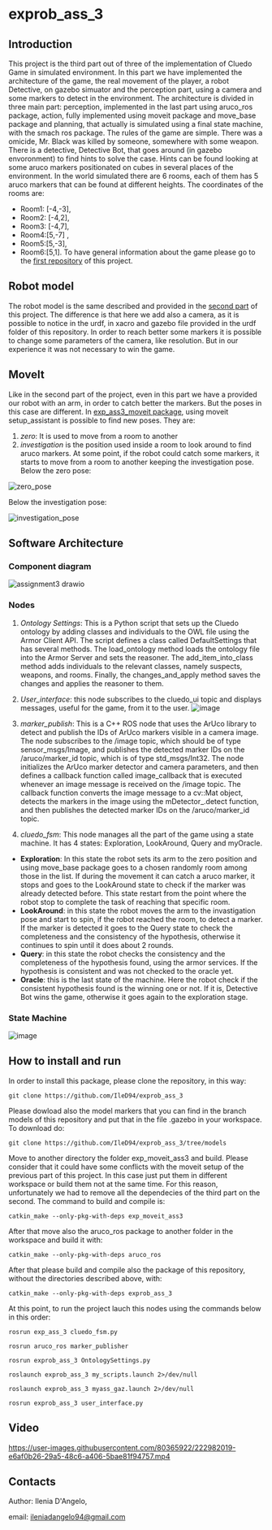# exprob_ass_3

## Introduction 
This project is the third part out of three of the implementation of Cluedo Game in simulated environment. In this part we have implemented the architecture of the game, the real movement of the player, a robot Detective, on gazebo simuator and the perception part, using a camera and some markers to detect in the environment. The architecture is divided in three main part: perception, implemented in the last part using aruco_ros package, action, fully implemented using moveit package and move_base package and planning, that actually is simulated using a final state machine, with the smach ros package. 
The rules of the game are simple. There was a omicide, Mr. Black was killed by someone, somewhere with some weapon. There is a detective, Detective Bot, that goes around (in gazebo envoronment) to find hints to solve the case. Hints can be found looking at some aruco markers positionated on cubes in several places of the environment. In the world simulated there are 6 rooms, each of them has 5 aruco markers that can be found at different heights.
The coordinates of the rooms are: 

- Room1: [-4,-3], 
- Room2: [-4,2], 
- Room3: [-4,7], 
- Room4:[5,-7] , 
- Room5:[5,-3], 
- Room6:[5,1].
To have general information about the game please go to the [first repository](https://github.com/IleD94/exprob_ass_1) of this project.

## Robot model
The robot model is the same described and provided in the [second part](https://github.com/IleD94/exprob_ass_2) of this project. The difference is that here we add also a camera, as it is possible to notice in the urdf, in xacro and gazebo file provided in the urdf folder of this repository. In order to reach better some markers it is possible to change some parameters of the camera, like resolution. But in our experience it was not necessary to win the game.

## MoveIt
Like in the second part of the project, even in this part we have a provided our robot with an arm, in order to catch better the markers. But the poses in this case are different. In [exp_ass3_moveit package](https://github.com/IleD94/exprob_ass_3/tree/main/exp_ass3_moveit), using moveit setup_assistant is possible to find new poses. They are:
1. *zero*: It is used to move from a room to another
2. *investigation* is the position used inside a room to look around to find aruco markers. At some point, if the robot could catch some markers, it starts to move from a room to another keeping the investigation pose.
Below the zero pose:

![zero_pose](https://user-images.githubusercontent.com/80365922/222979884-4b90011d-6ff3-4921-8206-b265f232ae3c.png)

Below the investigation pose:

![investigation_pose](https://user-images.githubusercontent.com/80365922/222979891-8eb79df3-8489-4738-943b-d4cb5e0489b5.png)


## Software Architecture
### Component diagram
![assignment3 drawio](https://user-images.githubusercontent.com/80365922/222980019-e6d07e6c-22a4-4567-b6e1-b9b866cd6ee3.png)
### Nodes
1. *Ontology Settings*: This is a Python script that sets up the Cluedo ontology by adding classes and individuals to the OWL file using the Armor Client API. The script defines a class called DefaultSettings that has several methods. The load_ontology method loads the ontology file into the Armor Server and sets the reasoner. The add_item_into_class method adds individuals to the relevant classes, namely suspects, weapons, and rooms. Finally, the changes_and_apply method saves the changes and applies the reasoner to them.
2. *User_interface*: this node subscribes to the cluedo_ui topic and displays messages, useful for the game, from it to the user.
![image](https://user-images.githubusercontent.com/80365922/222980993-2b43e26f-4301-44c2-9598-89b931e710ac.png)

3. *marker_publish*: This is a C++ ROS node that uses the ArUco library to detect and publish the IDs of ArUco markers visible in a camera image. The node subscribes to the /image topic, which should be of type sensor_msgs/Image, and publishes the detected marker IDs on the /aruco/marker_id topic, which is of type std_msgs/Int32.
The node initializes the ArUco marker detector and camera parameters, and then defines a callback function called image_callback that is executed whenever an image message is received on the /image topic. The callback function converts the image message to a cv::Mat object, detects the markers in the image using the mDetector_.detect function, and then publishes the detected marker IDs on the /aruco/marker_id topic.
4. *cluedo_fsm*: This node manages all the part of the game using a state machine. It has 4 states: Exploration, LookAround, Query and myOracle.
- **Exploration**: In this state the robot sets its arm to the zero position and using move_base package goes to a chosen randomly room among those in the list. If during the movement it can catch a aruco marker, it stops and goes to the LookAround state to check if the marker was already detected before. This state restart from the point where the robot stop to complete the task of reaching that specific room.
- **LookAround**:  in this state the robot moves the arm to the invastigation pose and start to spin, if the robot reached the room, to detect a marker. If the marker is detected it goes to the Query state to check the completeness and the consistency of the hypothesis, otherwise it continues to spin until it does about 2 rounds.
- **Query**: in this state the robot checks the consistency and the completeness of the hypothesis found, using the armor services. If the hypothesis is consistent and was not checked to the oracle yet.
- **Oracle**: this is the last state of the machine. Here the robot check if the consistent hypothesis found is the winning one or not. If it is, Detective Bot wins the game, otherwise it goes again to the exploration stage.
### State Machine
![image](https://user-images.githubusercontent.com/80365922/222980920-b4fce1bf-a8dd-4914-a87d-7bac968efb4a.png)

## How to install and run
In order to install this package, please clone the repository, in this way:
```
git clone https://github.com/IleD94/exprob_ass_3
```
Please dowload also the model markers that you can find in the branch models of this repository and put that in the file .gazebo in your workspace. To download do:
```
git clone https://github.com/IleD94/exprob_ass_3/tree/models
```
Move to another directory the folder exp_moveit_ass3 and build. Please consider that it could have some conflicts with the moveit setup of the previous part of this project. In this case just put them in different workspace or build them not at the same time. For this reason, unfortunately we had to remove all the dependecies of the third part on the second. The command to build and compile is:
```
catkin_make --only-pkg-with-deps exp_moveit_ass3
```
After that move also the aruco_ros package to another folder in the workspace and build it with:
```
catkin_make --only-pkg-with-deps aruco_ros
```
After that please build and compile also the package of this repository, without the directories described above, with:
```
catkin_make --only-pkg-with-deps exprob_ass_3
```
At this point, to run the project lauch this nodes using the commands below in this order:
```
rosrun exp_ass_3 cluedo_fsm.py
```
```
rosrun aruco_ros marker_publisher
```
```
rosrun exprob_ass_3 OntologySettings.py
```
```
roslaunch exprob_ass_3 my_scripts.launch 2>/dev/null
```
```
roslaunch exprob_ass_3 myass_gaz.launch 2>/dev/null
```
```
rosrun exprob_ass_3 user_interface.py 
```

## Video


https://user-images.githubusercontent.com/80365922/222982019-e6af0b26-29a5-48c6-a406-5bae81f94757.mp4



## Contacts
Author: Ilenia D'Angelo,

email: ileniadangelo94@gmail.com
